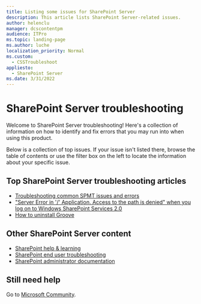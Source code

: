 ```yaml
---
title: Listing some issues for SharePoint Server
description: This article lists SharePoint Server-related issues.
author: helenclu
manager: dcscontentpm
audience: ITPro
ms.topic: landing-page
ms.author: luche
localization_priority: Normal
ms.custom: 
  - CSSTroubleshoot
appliesto: 
  - SharePoint Server
ms.date: 3/31/2022
---
```


# SharePoint Server troubleshooting

Welcome to SharePoint Server troubleshooting! Here's a collection of information on how to identify and fix errors that you may run into when using this product.

Below is a collection of top issues. If your issue isn't listed there, browse the table of contents or use the filter box on the left to locate the information about your specific issue.

## Top SharePoint Server troubleshooting articles

- [Troubleshooting common SPMT issues and errors](/sharepointmigration/troubleshooting-common-spmt-issues)
- ["Server Error in '/' Application. Access to the path is denied" when you log on to Windows SharePoint Services 2.0](./security/access-to-the-path-is-denied-during-logon.md)
- [How to uninstall Groove](https://support.microsoft.com/help/907504)

## Other SharePoint Server content

- [SharePoint help & learning](https://support.microsoft.com/sharepoint)
- [SharePoint end user troubleshooting](https://support.microsoft.com/office/b6c6bab7-55f9-454a-924a-13bea01558ef)
- [SharePoint administrator documentation](/sharepoint/sharepoint-server)

## Still need help

Go to [Microsoft Community](https://answers.microsoft.com).
